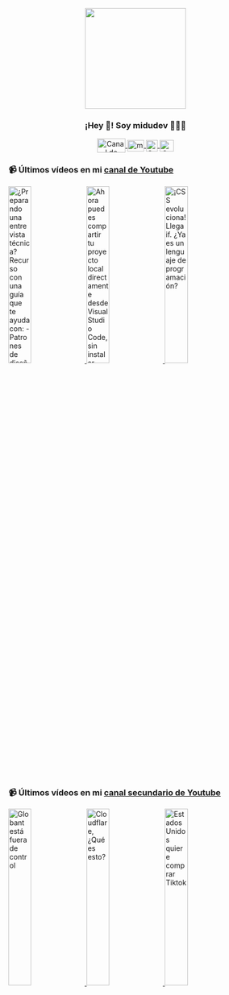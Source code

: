 <p align="center" width="300">
   <img align="center" width="200" src="https://user-images.githubusercontent.com/1561955/106762302-fda9de00-6635-11eb-99be-3ef744e60c0e.png" />
   <h3 align="center">¡Hey 👋! Soy midudev 👨🏻‍💻</h3>
</p>

<p align="center">
   <a href="https://twitch.tv/midudev" target="blank">
    <img align="center" src="https://upload.wikimedia.org/wikipedia/commons/c/ce/Twitch_logo_2019.svg" alt="Canal de Twitch de midudev" height="28px" width="56px" />
  </a>
  <span style="width: 8px;"> </span>
   <a href="https://youtube.com/midudev" target="blank">
    <img align="center" src="https://upload.wikimedia.org/wikipedia/commons/0/09/YouTube_full-color_icon_%282017%29.svg" alt="midudev" height="23px" width="33px" />
  </a>
  <span style="width: 8px;"> </span>
  <a href="https://instagram.com/midu.dev" target="blank">
    <img align="center" src="https://upload.wikimedia.org/wikipedia/commons/e/e7/Instagram_logo_2016.svg" alt="Canal de Instagram de midu.dev" height="23px" width="23px" />
  </a>
  <span style="width: 8px;"> </span>
  <a href="https://twitter.com/midudev" target="blank">
    <img align="center" src="https://upload.wikimedia.org/wikipedia/commons/thumb/6/6f/Logo_of_Twitter.svg/2491px-Logo_of_Twitter.svg.png" alt="Canal de Twitter de midudev" height="23px" width="28px" />
  </a>
</p>

### 📹 Últimos vídeos en mi [canal de Youtube](https://youtube.com/midudev?sub_confirmation=1)

<a href='https://youtu.be/C4J2pMiWQH0' target='_blank'>
  <img width='30%' src='https://img.youtube.com/vi/C4J2pMiWQH0/mqdefault.jpg' alt='¿Preparando una entrevista técnica? Recurso con una guía que te ayuda con:  - Patrones de diseño y a' />
</a>
<a href='https://youtu.be/p7cFnF_-_vE' target='_blank'>
  <img width='30%' src='https://img.youtube.com/vi/p7cFnF_-_vE/mqdefault.jpg' alt='Ahora puedes compartir tu proyecto local directamente desde Visual Studio Code, sin instalar nada.' />
</a>
<a href='https://youtu.be/SlZ8xeEBJms' target='_blank'>
  <img width='30%' src='https://img.youtube.com/vi/SlZ8xeEBJms/mqdefault.jpg' alt='¡CSS evoluciona! Llega if. ¿Ya es un lenguaje de programación?' />
</a>

### 📹 Últimos vídeos en mi [canal secundario de Youtube](https://youtube.com/midulive?sub_confirmation=1)

<a href='https://youtu.be/zhTxFAwRVPg' target='_blank'>
  <img width='30%' src='https://img.youtube.com/vi/zhTxFAwRVPg/mqdefault.jpg' alt='Globant está fuera de control' />
</a>
<a href='https://youtu.be/sFpgjAql_zk' target='_blank'>
  <img width='30%' src='https://img.youtube.com/vi/sFpgjAql_zk/mqdefault.jpg' alt='Cloudflare, ¿Qué es esto?' />
</a>
<a href='https://youtu.be/OjAjMkMBA08' target='_blank'>
  <img width='30%' src='https://img.youtube.com/vi/OjAjMkMBA08/mqdefault.jpg' alt='Estados Unidos quiere comprar Tiktok' />
</a>